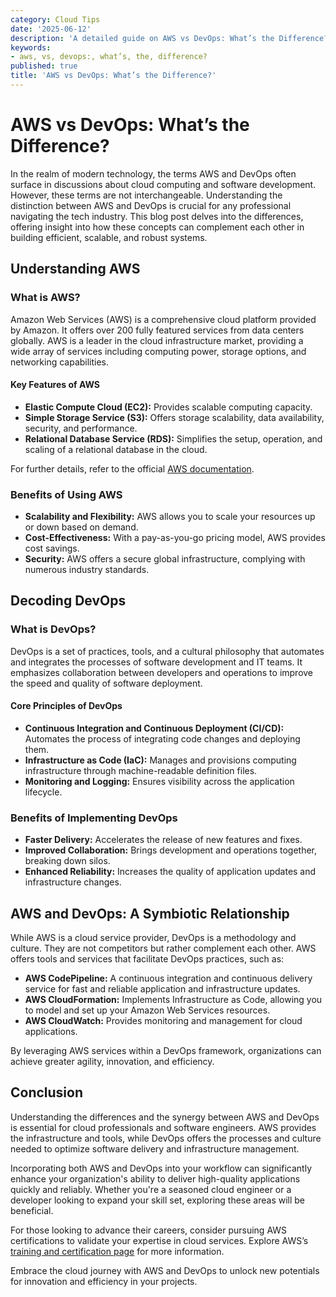 ```yaml
---
category: Cloud Tips
date: '2025-06-12'
description: 'A detailed guide on AWS vs DevOps: What’s the Difference?'
keywords:
- aws, vs, devops:, what’s, the, difference?
published: true
title: 'AWS vs DevOps: What’s the Difference?'
---
```


# AWS vs DevOps: What’s the Difference?

In the realm of modern technology, the terms AWS and DevOps often surface in discussions about cloud computing and software development. However, these terms are not interchangeable. Understanding the distinction between AWS and DevOps is crucial for any professional navigating the tech industry. This blog post delves into the differences, offering insight into how these concepts can complement each other in building efficient, scalable, and robust systems.

## Understanding AWS

### What is AWS?

Amazon Web Services (AWS) is a comprehensive cloud platform provided by Amazon. It offers over 200 fully featured services from data centers globally. AWS is a leader in the cloud infrastructure market, providing a wide array of services including computing power, storage options, and networking capabilities. 

#### Key Features of AWS

- **Elastic Compute Cloud (EC2):** Provides scalable computing capacity.
- **Simple Storage Service (S3):** Offers storage scalability, data availability, security, and performance.
- **Relational Database Service (RDS):** Simplifies the setup, operation, and scaling of a relational database in the cloud.
  
For further details, refer to the official [AWS documentation](https://aws.amazon.com/documentation/).

### Benefits of Using AWS

- **Scalability and Flexibility:** AWS allows you to scale your resources up or down based on demand.
- **Cost-Effectiveness:** With a pay-as-you-go pricing model, AWS provides cost savings.
- **Security:** AWS offers a secure global infrastructure, complying with numerous industry standards.

## Decoding DevOps

### What is DevOps?

DevOps is a set of practices, tools, and a cultural philosophy that automates and integrates the processes of software development and IT teams. It emphasizes collaboration between developers and operations to improve the speed and quality of software deployment.

#### Core Principles of DevOps

- **Continuous Integration and Continuous Deployment (CI/CD):** Automates the process of integrating code changes and deploying them.
- **Infrastructure as Code (IaC):** Manages and provisions computing infrastructure through machine-readable definition files.
- **Monitoring and Logging:** Ensures visibility across the application lifecycle.

### Benefits of Implementing DevOps

- **Faster Delivery:** Accelerates the release of new features and fixes.
- **Improved Collaboration:** Brings development and operations together, breaking down silos.
- **Enhanced Reliability:** Increases the quality of application updates and infrastructure changes.

## AWS and DevOps: A Symbiotic Relationship

While AWS is a cloud service provider, DevOps is a methodology and culture. They are not competitors but rather complement each other. AWS offers tools and services that facilitate DevOps practices, such as:

- **AWS CodePipeline:** A continuous integration and continuous delivery service for fast and reliable application and infrastructure updates.
- **AWS CloudFormation:** Implements Infrastructure as Code, allowing you to model and set up your Amazon Web Services resources.
- **AWS CloudWatch:** Provides monitoring and management for cloud applications.

By leveraging AWS services within a DevOps framework, organizations can achieve greater agility, innovation, and efficiency.

## Conclusion

Understanding the differences and the synergy between AWS and DevOps is essential for cloud professionals and software engineers. AWS provides the infrastructure and tools, while DevOps offers the processes and culture needed to optimize software delivery and infrastructure management.

Incorporating both AWS and DevOps into your workflow can significantly enhance your organization's ability to deliver high-quality applications quickly and reliably. Whether you're a seasoned cloud engineer or a developer looking to expand your skill set, exploring these areas will be beneficial.

For those looking to advance their careers, consider pursuing AWS certifications to validate your expertise in cloud services. Explore AWS’s [training and certification page](https://aws.amazon.com/training/) for more information.

Embrace the cloud journey with AWS and DevOps to unlock new potentials for innovation and efficiency in your projects.